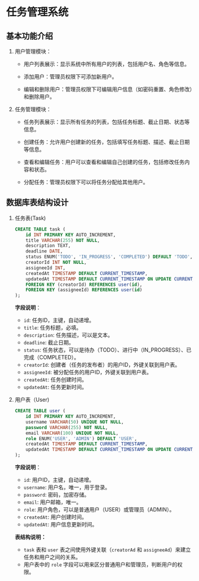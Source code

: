 # 任务管理系统

## 基本功能介绍

1. 用户管理模块：
   
   - 用户列表展示：显示系统中所有用户的列表，包括用户名、角色等信息。
   
   - 添加用户：管理员权限下可添加新用户。
   
   - 编辑和删除用户：管理员权限下可编辑用户信息（如密码重置、角色修改）和删除用户。

2. 任务管理模块：

   - 任务列表展示：显示所有任务的列表，包括任务标题、截止日期、状态等信息。

   - 创建任务：允许用户创建新的任务，包括填写任务标题、描述、截止日期等信息。

   - 查看和编辑任务：用户可以查看和编辑自己创建的任务，包括修改任务内容和状态。

   - 分配任务：管理员权限下可以将任务分配给其他用户。

     

## 数据库表结构设计

1. 任务表(Task)

   ```sql
   CREATE TABLE task (
       id INT PRIMARY KEY AUTO_INCREMENT,
       title VARCHAR(255) NOT NULL,
       description TEXT,
       deadline DATE,
       status ENUM('TODO', 'IN_PROGRESS', 'COMPLETED') DEFAULT 'TODO',
       creatorId INT NOT NULL,
       assigneeId INT,
       createdAt TIMESTAMP DEFAULT CURRENT_TIMESTAMP,
       updatedAt TIMESTAMP DEFAULT CURRENT_TIMESTAMP ON UPDATE CURRENT_TIMESTAMP,
       FOREIGN KEY (creatorId) REFERENCES user(id),
       FOREIGN KEY (assigneeId) REFERENCES user(id)
   );
   ```

   **字段说明**：

   - `id`: 任务ID，主键，自动递增。
   - `title`: 任务标题，必填。
   - `description`: 任务描述，可以是文本。
   - `deadline`: 截止日期。
   - `status`: 任务状态，可以是待办（TODO）、进行中（IN_PROGRESS）、已完成（COMPLETED）。
   - `creatorId`: 创建者（任务的发布者）的用户ID，外键关联到用户表。
   - `assigneeId`: 被分配任务的用户ID，外键关联到用户表。
   - `createdAt`: 任务创建时间。
   - `updatedAt`: 任务更新时间。

2. 用户表（User)

   ```sql
   CREATE TABLE user (
       id INT PRIMARY KEY AUTO_INCREMENT,
       username VARCHAR(50) UNIQUE NOT NULL,
       password VARCHAR(255) NOT NULL,
       email VARCHAR(100) UNIQUE NOT NULL,
       role ENUM('USER', 'ADMIN') DEFAULT 'USER',
       createdAt TIMESTAMP DEFAULT CURRENT_TIMESTAMP,
       updatedAt TIMESTAMP DEFAULT CURRENT_TIMESTAMP ON UPDATE CURRENT_TIMESTAMP
   );
   ```

   **字段说明**：

   - `id`: 用户ID，主键，自动递增。
   - `username`: 用户名，唯一，用于登录。
   - `password`: 密码，加密存储。
   - `email`: 用户邮箱，唯一。
   - `role`: 用户角色，可以是普通用户（USER）或管理员（ADMIN）。
   - `createdAt`: 用户创建时间。
   - `updatedAt`: 用户信息更新时间。

   **表结构说明：**

   - `task` 表和 `user` 表之间使用外键关联（`creatorAd` 和 `assigneeAd`）来建立任务和用户之间的关系。
   - 用户表中的 `role` 字段可以用来区分普通用户和管理员，判断用户的权限。

